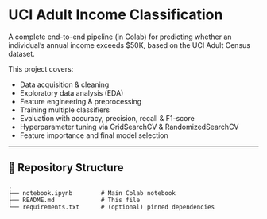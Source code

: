 # UCI Adult Income Classification

A complete end-to-end pipeline (in Colab) for predicting whether an individual’s annual income exceeds \$50K, based on the UCI Adult Census dataset.  

This project covers:
- Data acquisition & cleaning  
- Exploratory data analysis (EDA)  
- Feature engineering & preprocessing  
- Training multiple classifiers  
- Evaluation with accuracy, precision, recall & F1-score  
- Hyperparameter tuning via GridSearchCV & RandomizedSearchCV  
- Feature importance and final model selection  

---

## 📂 Repository Structure

```text
.
├── notebook.ipynb        # Main Colab notebook
├── README.md             # This file
└── requirements.txt      # (optional) pinned dependencies
